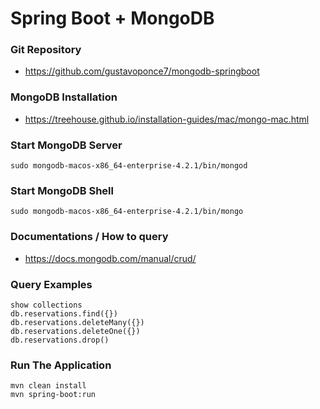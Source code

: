  # Spring Boot + MongoDB 
 
### Git Repository
* https://github.com/gustavoponce7/mongodb-springboot

### MongoDB Installation
* https://treehouse.github.io/installation-guides/mac/mongo-mac.html

### Start MongoDB Server
```
sudo mongodb-macos-x86_64-enterprise-4.2.1/bin/mongod
```

### Start MongoDB Shell
```
sudo mongodb-macos-x86_64-enterprise-4.2.1/bin/mongo
```

### Documentations / How to query
* https://docs.mongodb.com/manual/crud/

### Query Examples
```
show collections
db.reservations.find({})
db.reservations.deleteMany({})
db.reservations.deleteOne({})
db.reservations.drop()
```

### Run The Application
```
mvn clean install
mvn spring-boot:run
```


